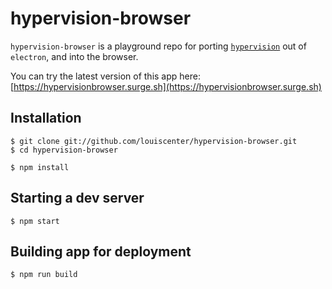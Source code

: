 # hypervision-browser

`hypervision-browser` is a playground repo for porting [`hypervision`](https://github.com/mafintosh/hypervision) out of `electron`, and into the browser.

You can try the latest version of this app here: [https://hypervisionbrowser.surge.sh](https://hypervisionbrowser.surge.sh)

## Installation
```
$ git clone git://github.com/louiscenter/hypervision-browser.git
$ cd hypervision-browser

$ npm install
```

## Starting a dev server
```
$ npm start
```

## Building app for deployment
```
$ npm run build
```
